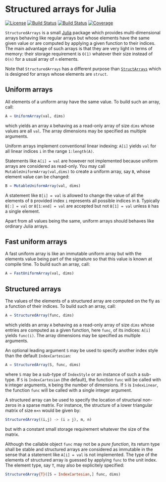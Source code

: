 # Structured arrays for Julia

[![License][license-img]][license-url]
[![Build Status][github-ci-img]][github-ci-url]
[![Build Status][appveyor-img]][appveyor-url]
[![Coverage][codecov-img]][codecov-url]

`StructuredArrays` is a small [Julia][julia-url] package which provides
multi-dimensional arrays behaving like regular arrays but whose elements have
the same given value or are computed by applying a given function to their
indices. The main advantage of such arrays is that they are very light in terms
of memory: their storage requirement is `O(1)` whatever their size instead of
`O(n)` for a usual array of `n` elements.

Note that `StructuredArrays` has a different purpose than
[`StructArrays`](https://github.com/JuliaArrays/StructArrays.jl) which is
designed for arrays whose elements are `struct`.


## Uniform arrays

All elements of a uniform array have the same value.  To build such an array,
call:

```julia
A = UniformArray(val, dims)
```

which yields an array `A` behaving as a read-only array of size `dims` whose
values are all `val`. The array dimensions may be specified as multiple
arguments.

Uniform arrays implement conventional linear indexing: `A[i]` yields `val` for
all linear indices `i` in the range `1:length(A)`.

Statements like `A[i] = val` are however not implemented because uniform arrays
are considered as read-only. You may call `MutableUniformArray(val,dims)` to
create a uniform array, say `B`, whose element value can be changed:

```julia
B = MutableUniformArray(val, dims)
```

A statement like `B[i] = val` is allowed to change the value of all the
elements of `B` provided index `i` represents all possible indices in `B`.
Typically `B[:] = val` or `B[1:end] = val` are accepted but not `B[1] = val`
unless `B` has a single element.

Apart from all values being the same, uniform arrays should behaves like
ordinary Julia arrays.


## Fast uniform arrays

A fast uniform array is like an immutable uniform array but with the elements
value being part of the signature so that this value is known at compile time.
To build such an array, call:

```julia
A = FastUniformArray(val, dims)
```


## Structured arrays

The values of the elements of a structured array are computed on the fly as a
function of their indices. To build such an array, call:

```julia
A = StructuredArray(func, dims)
```

which yields an array `A` behaving as a read-only array of size `dims` whose
entries are computed as a given function, here `func`, of its indices: `A[i]`
yields `func(i)`. The array dimensions may be specified as multiple arguments.

An optional leading argument `S` may be used to specify another index style
than the default `IndexCartesian`:

```julia
A = StructuredArray(S, func, dims)
```

where `S` may be a sub-type of `IndexStyle` or an instance of such a sub-type.
If `S` is `IndexCartesian` (the default), the function `func` will be called
with `N` integer arguments, `N` being the number of dimensions. If `S` is
`IndexLinear`, the function `func` will be called with a single integer
argument.

A structured array can be used to specify the location of structural non-zeros
in a sparse matrix. For instance, the structure of a lower triangular matrix of
size `m×n` would be given by:

```julia
StructuredArray((i,j) -> (i ≥ j), m, n)
```

but with a constant small storage requirement whatever the size of the matrix.

Although the callable object `func` may not be a *pure function*, its return
type shall be stable and structured arrays are considered as immutable in the
sense that a statement like `A[i] = val` is not implemented. The type of the
elements of structured array is guessed by applying `func` to the unit index.
The element type, say `T`, may also be explicitely specified:

```julia
StructuredArray{T}([S = IndexCartesian,] func, dims)
```

[doc-stable-img]: https://img.shields.io/badge/docs-stable-blue.svg
[doc-stable-url]: https://emmt.github.io/StructuredArrays.jl/stable

[doc-dev-img]: https://img.shields.io/badge/docs-dev-blue.svg
[doc-dev-url]: https://emmt.github.io/StructuredArrays.jl/dev

[license-url]: ./LICENSE.md
[license-img]: http://img.shields.io/badge/license-MIT-brightgreen.svg?style=flat

[github-ci-img]: https://github.com/emmt/StructuredArrays.jl/actions/workflows/CI.yml/badge.svg?branch=master
[github-ci-url]: https://github.com/emmt/StructuredArrays.jl/actions/workflows/CI.yml?query=branch%3Amaster

[appveyor-img]: https://ci.appveyor.com/api/projects/status/github/emmt/StructuredArrays.jl?branch=master
[appveyor-url]: https://ci.appveyor.com/project/emmt/StructuredArrays-jl/branch/master

[codecov-img]: http://codecov.io/github/emmt/StructuredArrays.jl/coverage.svg?branch=master
[codecov-url]: http://codecov.io/github/emmt/StructuredArrays.jl?branch=master

[julia-url]: https://julialang.org/
[julia-pkgs-url]: https://pkg.julialang.org/

